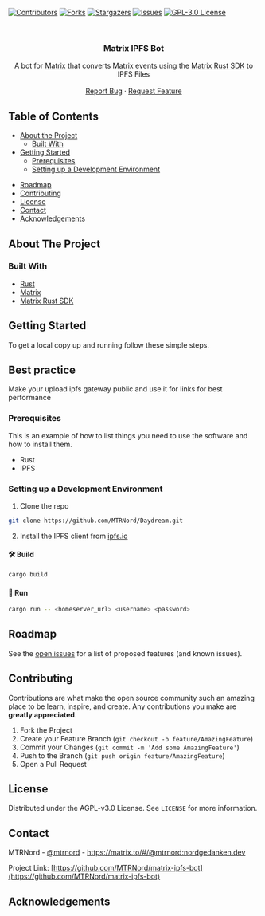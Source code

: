 <!-- PROJECT SHIELDS -->
[![Contributors][contributors-shield]][contributors-url]
[![Forks][forks-shield]][forks-url]
[![Stargazers][stars-shield]][stars-url]
[![Issues][issues-shield]][issues-url]
[![GPL-3.0 License][license-shield]][license-url]
<!--[![#daydream](https://img.shields.io/badge/matrix-%23daydream-blue?style=flat-square)](https://matrix.to/#/#daydream:nordgedanken.dev)-->



<!-- PROJECT LOGO -->
<br />
<p align="center">
  <h3 align="center">Matrix IPFS Bot</h3>

  <p align="center">
    A bot for <a href="https://matrix.org">Matrix</a> that converts Matrix events using the <a href="https://github.com/matrix-org/matrix-rust-sdk/">Matrix Rust SDK</a> to IPFS Files
    <br />
    <br />
    <a href="https://github.com/MTRNord/matrix-ipfs-bot/issues">Report Bug</a>
    ·
    <a href="https://github.com/MTRNord/matrix-ipfs-bot/issues">Request Feature</a>
  </p>
</p>



<!-- TABLE OF CONTENTS -->
## Table of Contents

* [About the Project](#about-the-project)
  * [Built With](#built-with)
* [Getting Started](#getting-started)
  * [Prerequisites](#prerequisites)
  * [Setting up a Development Environment](#setting-up-a-development-environment)
<!--* [Usage](#usage)-->
* [Roadmap](#roadmap)
* [Contributing](#contributing)
* [License](#license)
* [Contact](#contact)
* [Acknowledgements](#acknowledgements)



<!-- ABOUT THE PROJECT -->
## About The Project


### Built With

* [Rust](https://www.rust-lang.org/)
* [Matrix](https://matrix.org)
* [Matrix Rust SDK](https://github.com/matrix-org/matrix-rust-sdk/)



<!-- GETTING STARTED -->
## Getting Started

To get a local copy up and running follow these simple steps.

## Best practice
Make your upload ipfs gateway public and use it for links for best performance

### Prerequisites

This is an example of how to list things you need to use the software and how to install them.
* Rust
* IPFS

### Setting up a Development Environment
 
1. Clone the repo
```sh
git clone https://github.com/MTRNord/Daydream.git
```

2. Install the IPFS client from [ipfs.io](https://ipfs.io)

#### 🛠️ Build

```sh
cargo build
```

#### 🔬 Run

```sh
cargo run -- <homeserver_url> <username> <password>
```

<!-- ROADMAP -->
## Roadmap

See the [open issues](https://github.com/MTRNord/matrix-ipfs-bot/issues) for a list of proposed features (and known issues).



<!-- CONTRIBUTING -->
## Contributing

Contributions are what make the open source community such an amazing place to be learn, inspire, and create. Any contributions you make are **greatly appreciated**.

1. Fork the Project
2. Create your Feature Branch (`git checkout -b feature/AmazingFeature`)
3. Commit your Changes (`git commit -m 'Add some AmazingFeature'`)
4. Push to the Branch (`git push origin feature/AmazingFeature`)
5. Open a Pull Request



<!-- LICENSE -->
## License

Distributed under the AGPL-v3.0 License. See `LICENSE` for more information.



<!-- CONTACT -->
## Contact

<!--Matrix Room - [#daydream:nordgedanken.dev](https://matrix.to/#/#daydream:nordgedanken.dev)-->

MTRNord - [@mtrnord](https://github.com/mtrnord) - https://matrix.to/#/@mtrnord:nordgedanken.dev

Project Link: [https://github.com/MTRNord/matrix-ipfs-bot](https://github.com/MTRNord/matrix-ipfs-bot)



<!-- ACKNOWLEDGEMENTS -->
## Acknowledgements





<!-- MARKDOWN LINKS & IMAGES -->
<!-- https://www.markdownguide.org/basic-syntax/#reference-style-links -->
[contributors-shield]: https://img.shields.io/github/contributors/MTRNord/matrix-ipfs-bot.svg?style=flat-square
[contributors-url]: https://github.com/MTRNord/matrix-ipfs-bot/graphs/contributors
[forks-shield]: https://img.shields.io/github/forks/MTRNord/matrix-ipfs-bot.svg?style=flat-square
[forks-url]: https://github.com/MTRNord/matrix-ipfs-bot/network/members
[stars-shield]: https://img.shields.io/github/stars/MTRNord/matrix-ipfs-bot.svg?style=flat-square
[stars-url]: https://github.com/MTRNord/matrix-ipfs-bot/stargazers
[issues-shield]: https://img.shields.io/github/issues/MTRNord/matrix-ipfs-bot.svg?style=flat-square
[issues-url]: https://github.com/MTRNord/matrix-ipfs-bot/issues
[license-shield]: https://img.shields.io/github/license/MTRNord/matrix-ipfs-bot.svg?style=flat-square
[license-url]: https://github.com/MTRNord/matrix-ipfs-bot/blob/master/LICENSE
